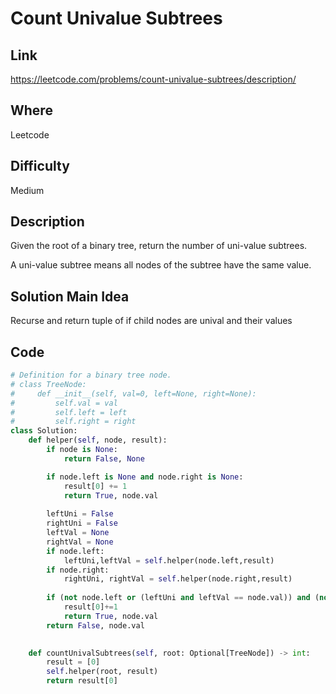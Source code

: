 # Count Univalue Subtrees

## Link

https://leetcode.com/problems/count-univalue-subtrees/description/

## Where

Leetcode

## Difficulty

Medium

## Description

Given the root of a binary tree, return the number of uni-value
subtrees.

A uni-value subtree means all nodes of the subtree have the same value.

## Solution Main Idea

Recurse and return tuple of if child nodes are unival and their values


## Code

```python
# Definition for a binary tree node.
# class TreeNode:
#     def __init__(self, val=0, left=None, right=None):
#         self.val = val
#         self.left = left
#         self.right = right
class Solution:
    def helper(self, node, result):
        if node is None:
            return False, None

        if node.left is None and node.right is None:
            result[0] += 1
            return True, node.val
        
        leftUni = False
        rightUni = False
        leftVal = None
        rightVal = None
        if node.left:
            leftUni,leftVal = self.helper(node.left,result)
        if node.right:
            rightUni, rightVal = self.helper(node.right,result)
        
        if (not node.left or (leftUni and leftVal == node.val)) and (not node.right or (rightUni and rightVal == node.val)):
            result[0]+=1
            return True, node.val
        return False, node.val
        

    def countUnivalSubtrees(self, root: Optional[TreeNode]) -> int:
        result = [0]
        self.helper(root, result)
        return result[0]

```
